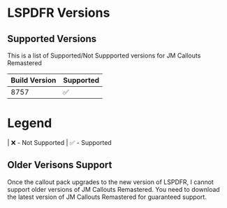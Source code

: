# LSPDFR Versions

## Supported Versions

This is a list of Supported/Not Suppported versions for JM Callouts Remastered

| Build Version | Supported          |
| ------------- | ------------------ |
| 8757          | :white_check_mark: |

# Legend

| ❌ - Not Supported
| ✅ - Supported

## Older Verisons Support

Once the callout pack upgrades to the new version of LSPDFR, I cannot support older versions of JM Callouts Remastered. You need to download
the latest version of JM Callouts Remastered for guaranteed support. 
